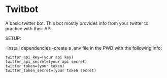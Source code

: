 # Twitbot
A basic twitter bot. This bot mostly provides info from your twitter to practice with their API.

SETUP:

-Install dependencies
-create a .env file in the PWD with the following info:

    twitter_api_key=(your api key)
    twitter_api_secret=(your api secret)
    twitter_token=(your token)
    twitter_token_secret=(your token secret)
